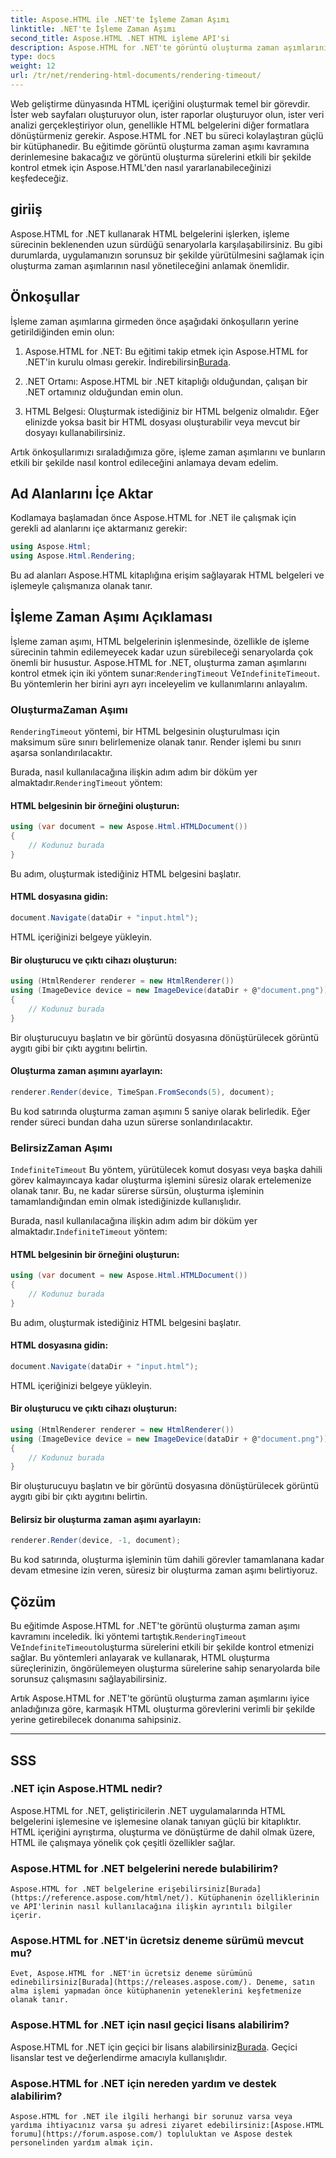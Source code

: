 ```yaml
---
title: Aspose.HTML ile .NET'te İşleme Zaman Aşımı
linktitle: .NET'te İşleme Zaman Aşımı
second_title: Aspose.HTML .NET HTML işleme API'si
description: Aspose.HTML for .NET'te görüntü oluşturma zaman aşımlarını etkili bir şekilde nasıl kontrol edeceğinizi öğrenin. İşleme seçeneklerini keşfedin ve HTML belgesinin sorunsuz şekilde işlenmesini sağlayın.
type: docs
weight: 12
url: /tr/net/rendering-html-documents/rendering-timeout/
---
```


Web geliştirme dünyasında HTML içeriğini oluşturmak temel bir görevdir. İster web sayfaları oluşturuyor olun, ister raporlar oluşturuyor olun, ister veri analizi gerçekleştiriyor olun, genellikle HTML belgelerini diğer formatlara dönüştürmeniz gerekir. Aspose.HTML for .NET bu süreci kolaylaştıran güçlü bir kütüphanedir. Bu eğitimde görüntü oluşturma zaman aşımı kavramına derinlemesine bakacağız ve görüntü oluşturma sürelerini etkili bir şekilde kontrol etmek için Aspose.HTML'den nasıl yararlanabileceğinizi keşfedeceğiz.

## giriiş

Aspose.HTML for .NET kullanarak HTML belgelerini işlerken, işleme sürecinin beklenenden uzun sürdüğü senaryolarla karşılaşabilirsiniz. Bu gibi durumlarda, uygulamanızın sorunsuz bir şekilde yürütülmesini sağlamak için oluşturma zaman aşımlarının nasıl yönetileceğini anlamak önemlidir.

## Önkoşullar

İşleme zaman aşımlarına girmeden önce aşağıdaki önkoşulların yerine getirildiğinden emin olun:

1.  Aspose.HTML for .NET: Bu eğitimi takip etmek için Aspose.HTML for .NET'in kurulu olması gerekir. İndirebilirsin[Burada](https://releases.aspose.com/html/net/).

2. .NET Ortamı: Aspose.HTML bir .NET kitaplığı olduğundan, çalışan bir .NET ortamınız olduğundan emin olun.

3. HTML Belgesi: Oluşturmak istediğiniz bir HTML belgeniz olmalıdır. Eğer elinizde yoksa basit bir HTML dosyası oluşturabilir veya mevcut bir dosyayı kullanabilirsiniz.

Artık önkoşullarımızı sıraladığımıza göre, işleme zaman aşımlarını ve bunların etkili bir şekilde nasıl kontrol edileceğini anlamaya devam edelim.

## Ad Alanlarını İçe Aktar

Kodlamaya başlamadan önce Aspose.HTML for .NET ile çalışmak için gerekli ad alanlarını içe aktarmanız gerekir:

```csharp
using Aspose.Html;
using Aspose.Html.Rendering;
```

Bu ad alanları Aspose.HTML kitaplığına erişim sağlayarak HTML belgeleri ve işlemeyle çalışmanıza olanak tanır.

## İşleme Zaman Aşımı Açıklaması

 İşleme zaman aşımı, HTML belgelerinin işlenmesinde, özellikle de işleme sürecinin tahmin edilemeyecek kadar uzun sürebileceği senaryolarda çok önemli bir husustur. Aspose.HTML for .NET, oluşturma zaman aşımlarını kontrol etmek için iki yöntem sunar:`RenderingTimeout` Ve`IndefiniteTimeout`. Bu yöntemlerin her birini ayrı ayrı inceleyelim ve kullanımlarını anlayalım.

### OluşturmaZaman Aşımı

`RenderingTimeout` yöntemi, bir HTML belgesinin oluşturulması için maksimum süre sınırı belirlemenize olanak tanır. Render işlemi bu sınırı aşarsa sonlandırılacaktır.

 Burada, nasıl kullanılacağına ilişkin adım adım bir döküm yer almaktadır.`RenderingTimeout` yöntem:

#### HTML belgesinin bir örneğini oluşturun:

   ```csharp
   using (var document = new Aspose.Html.HTMLDocument())
   {
       // Kodunuz burada
   }
   ```

   Bu adım, oluşturmak istediğiniz HTML belgesini başlatır.

#### HTML dosyasına gidin:

   ```csharp
   document.Navigate(dataDir + "input.html");
   ```

   HTML içeriğinizi belgeye yükleyin.

#### Bir oluşturucu ve çıktı cihazı oluşturun:

   ```csharp
   using (HtmlRenderer renderer = new HtmlRenderer())
   using (ImageDevice device = new ImageDevice(dataDir + @"document.png"))
   {
       // Kodunuz burada
   }
   ```

   Bir oluşturucuyu başlatın ve bir görüntü dosyasına dönüştürülecek görüntü aygıtı gibi bir çıktı aygıtını belirtin.

#### Oluşturma zaman aşımını ayarlayın:

   ```csharp
   renderer.Render(device, TimeSpan.FromSeconds(5), document);
   ```

   Bu kod satırında oluşturma zaman aşımını 5 saniye olarak belirledik. Eğer render süreci bundan daha uzun sürerse sonlandırılacaktır.

### BelirsizZaman Aşımı

`IndefiniteTimeout` Bu yöntem, yürütülecek komut dosyası veya başka dahili görev kalmayıncaya kadar oluşturma işlemini süresiz olarak ertelemenize olanak tanır. Bu, ne kadar sürerse sürsün, oluşturma işleminin tamamlandığından emin olmak istediğinizde kullanışlıdır.

 Burada, nasıl kullanılacağına ilişkin adım adım bir döküm yer almaktadır.`IndefiniteTimeout` yöntem:

#### HTML belgesinin bir örneğini oluşturun:

   ```csharp
   using (var document = new Aspose.Html.HTMLDocument())
   {
       // Kodunuz burada
   }
   ```

   Bu adım, oluşturmak istediğiniz HTML belgesini başlatır.

#### HTML dosyasına gidin:

   ```csharp
   document.Navigate(dataDir + "input.html");
   ```

   HTML içeriğinizi belgeye yükleyin.

#### Bir oluşturucu ve çıktı cihazı oluşturun:

   ```csharp
   using (HtmlRenderer renderer = new HtmlRenderer())
   using (ImageDevice device = new ImageDevice(dataDir + @"document.png"))
   {
       // Kodunuz burada
   }
   ```

   Bir oluşturucuyu başlatın ve bir görüntü dosyasına dönüştürülecek görüntü aygıtı gibi bir çıktı aygıtını belirtin.

#### Belirsiz bir oluşturma zaman aşımı ayarlayın:

   ```csharp
   renderer.Render(device, -1, document);
   ```

   Bu kod satırında, oluşturma işleminin tüm dahili görevler tamamlanana kadar devam etmesine izin veren, süresiz bir oluşturma zaman aşımı belirtiyoruz.

## Çözüm

 Bu eğitimde Aspose.HTML for .NET'te görüntü oluşturma zaman aşımı kavramını inceledik. İki yöntemi tartıştık.`RenderingTimeout` Ve`IndefiniteTimeout`oluşturma sürelerini etkili bir şekilde kontrol etmenizi sağlar. Bu yöntemleri anlayarak ve kullanarak, HTML oluşturma süreçlerinizin, öngörülemeyen oluşturma sürelerine sahip senaryolarda bile sorunsuz çalışmasını sağlayabilirsiniz.

Artık Aspose.HTML for .NET'te görüntü oluşturma zaman aşımlarını iyice anladığınıza göre, karmaşık HTML oluşturma görevlerini verimli bir şekilde yerine getirebilecek donanıma sahipsiniz.

---

## SSS

### .NET için Aspose.HTML nedir?
   Aspose.HTML for .NET, geliştiricilerin .NET uygulamalarında HTML belgelerini işlemesine ve işlemesine olanak tanıyan güçlü bir kitaplıktır. HTML içeriğini ayrıştırma, oluşturma ve dönüştürme de dahil olmak üzere, HTML ile çalışmaya yönelik çok çeşitli özellikler sağlar.

### Aspose.HTML for .NET belgelerini nerede bulabilirim?
    Aspose.HTML for .NET belgelerine erişebilirsiniz[Burada](https://reference.aspose.com/html/net/). Kütüphanenin özelliklerinin ve API'lerinin nasıl kullanılacağına ilişkin ayrıntılı bilgiler içerir.

### Aspose.HTML for .NET'in ücretsiz deneme sürümü mevcut mu?
    Evet, Aspose.HTML for .NET'in ücretsiz deneme sürümünü edinebilirsiniz[Burada](https://releases.aspose.com/). Deneme, satın alma işlemi yapmadan önce kütüphanenin yeteneklerini keşfetmenize olanak tanır.

### Aspose.HTML for .NET için nasıl geçici lisans alabilirim?
   Aspose.HTML for .NET için geçici bir lisans alabilirsiniz[Burada](https://purchase.aspose.com/temporary-license/). Geçici lisanslar test ve değerlendirme amacıyla kullanışlıdır.

### Aspose.HTML for .NET için nereden yardım ve destek alabilirim?
    Aspose.HTML for .NET ile ilgili herhangi bir sorunuz varsa veya yardıma ihtiyacınız varsa şu adresi ziyaret edebilirsiniz:[Aspose.HTML forumu](https://forum.aspose.com/) topluluktan ve Aspose destek personelinden yardım almak için.



